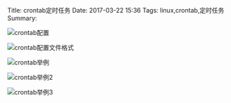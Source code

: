 Title: crontab定时任务
Date: 2017-03-22 15:36
Tags: linux,crontab,定时任务
Summary:


![crontab配置](/images/crontab配置.jpg)

![crontab配置文件格式](/images/crontab配置文件格式.jpg)

![crontab举例](/images/crontab举例.jpg)

![crontab举例2](/images/crontab举例2.jpg)

![crontab举例3](/images/crontab举例3.jpg)